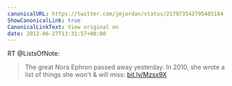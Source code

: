 ```yaml
---
canonicalURL: https://twitter.com/jmjordan/status/217973542795485184
ShowCanonicalLink: true
CanonicalLinkText: View original on
date: 2012-06-27T13:31:57+00:00
---
```

RT @ListsOfNote:
> The great Nora Ephron passed away yesterday. In 2010, she wrote a list of things she won't &amp; will miss: [bit.ly/Mzsx9X](http://bit.ly/Mzsx9X)